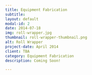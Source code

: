 ```yaml
---
title: Equipment Fabrication
subtitle:
layout: default
modal-id: 2
date: 2014-07-18
img: roll-wrapper.jpg
thumbnail: roll-wrapper-thumbnail.png
alt: Roll Wrapper
project-date: April 2014
client: TBA
category: Equipment Fabrication
description: Coming Soon!

---
```

